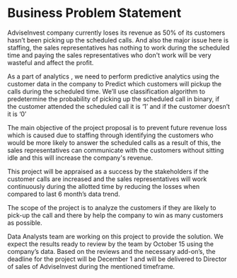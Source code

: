 # Business Problem Statement
AdviseInvest company currently loses its revenue as 50% of its customers hasn’t been picking up the scheduled calls. And  also the major issue here is staffing,  the sales representatives has nothing to work during the scheduled time and paying the sales representatives who don't work will be very wasteful and affect the profit.

As a part of analytics , we need to perform predictive analytics  using the customer data  in the company to Predict which customers will pickup the calls during the scheduled time. We’ll use classification algorithm to predetermine the probability of picking up the scheduled call in binary, if the customer attended the scheduled call it is ‘1’ and if the customer doesn’t it is ‘0’

The main objective of the project proposal is to prevent future revenue loss which is caused due to staffing  through identifying the customers who would be more likely to answer the scheduled calls as a result of this, the sales representatives can communicate with the customers without sitting idle and this will increase the company's revenue.

This project will be  appraised as a success  by the stakeholders if the customer calls are increased and the sales representatives will work continuously during the allotted time  by reducing the losses when compared to last 6 month’s data trend.

The scope of the project is to analyze  the customers if they are likely to pick-up the call and there by help the company to win as many customers  as possible. 

Data Analysts team are working on this project to provide the solution. We expect the results ready to review by the team by October 15 using the company’s data. Based on the reviews and the necessary add-on’s, the deadline for the project will be December 1 and will be delivered to Director of sales of AdviseInvest during the mentioned timeframe.

